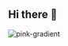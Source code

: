## Hi there 👋

![pink-gradient](<img width="683" height="1036" alt="image" src="https://github.com/user-attachments/assets/6301607d-fe08-438b-acab-3c0afcb24e7b" />
)

